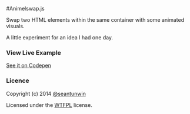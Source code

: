 #Animelswap.js

Swap two HTML elements within the same container with some animated visuals.

A little experiment for an idea I had one day.


### View Live Example

[See it on Codepen](http://codepen.io/seantunwin/pen/HECsK)


### Licence

Copyright (c) 2014 [@seantunwin](https://twitter.com/seantunwin)

Licensed under the [WTFPL](http://www.wtfpl.net/about/) license.